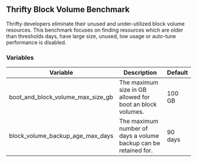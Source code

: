 ## Thrifty Block Volume Benchmark

Thrifty developers eliminate their unused and under-utilized block volume resources.
This benchmark focuses on finding resources which are older than thresholds days, have large size,
unused, low usage or auto-tune performance is disabled.

### Variables

| Variable | Description | Default |
| - | - | - |
| boot_and_block_volume_max_size_gb | The maximum size in GB allowed for boot an block volumes. | 100 GB |
| block_volume_backup_age_max_days | The maximum number of days a volume backup can be retained for. | 90 days |
